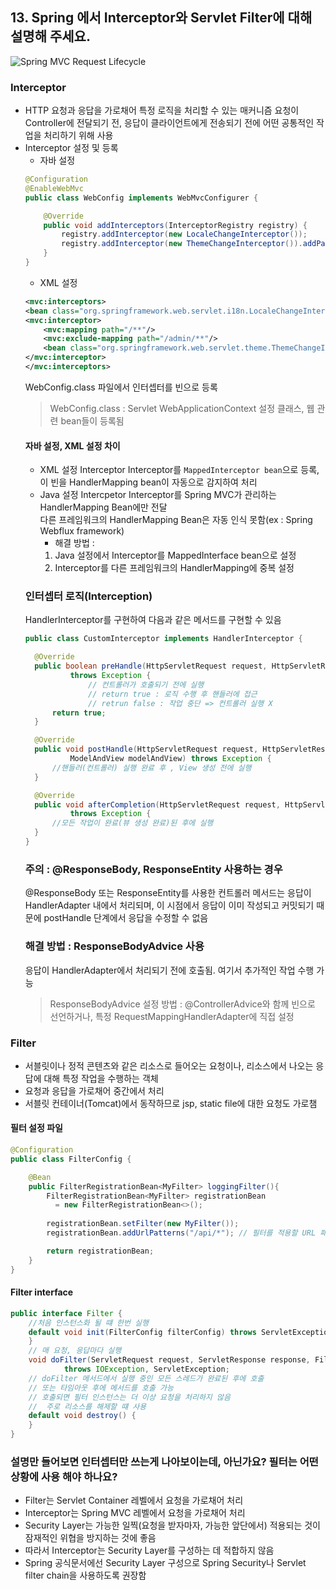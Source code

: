 ## 13. Spring 에서 Interceptor와 Servlet Filter에 대해 설명해 주세요.
![Spring MVC Request Lifecycle](https://img1.daumcdn.net/thumb/R800x0/?scode=mtistory2&fname=https%3A%2F%2Ft1.daumcdn.net%2Fcfile%2Ftistory%2F992590395ABF406F18)
### Interceptor

- HTTP 요청과 응답을 가로채어 특정 로직을 처리할 수 있는 매커니즘
  요청이 Controller에 전달되기 전, 응답이 클라이언트에게 전송되기 전에 어떤 공통적인 작업을 처리하기 위해 사용
- Interceptor 설정 및 등록
    - 자바 설정
    ```java
    @Configuration
    @EnableWebMvc
    public class WebConfig implements WebMvcConfigurer {

	    @Override
	    public void addInterceptors(InterceptorRegistry registry) {
		    registry.addInterceptor(new LocaleChangeInterceptor());
		    registry.addInterceptor(new ThemeChangeInterceptor()).addPathPatterns("/**").excludePathPatterns("/admin/**");
	    }
    }
    ```
    - XML 설정
    ```XML
    <mvc:interceptors>
	<bean class="org.springframework.web.servlet.i18n.LocaleChangeInterceptor"/>
	<mvc:interceptor>
		<mvc:mapping path="/**"/>
		<mvc:exclude-mapping path="/admin/**"/>
		<bean class="org.springframework.web.servlet.theme.ThemeChangeInterceptor"/>
	</mvc:interceptor>
    </mvc:interceptors>
    ```
    WebConfig.class 파일에서 인터셉터를 빈으로 등록
    > WebConfig.class : Servlet WebApplicationContext 설정 클래스, 웹 관련 bean들이 등록됨
    #### 자바 설정, XML 설정 차이   
    - XML 설정 Interceptor
    Interceptor를 `MappedInterceptor bean`으로 등록, 이 빈을 HandlerMapping bean이 자동으로 감지하여 처리
    - Java 설정 Intercpetor
    Interceptor를 Spring MVC가 관리하는 HandlerMapping Bean에만 전달   
    다른 프레임워크의 HandlerMapping Bean은 자동 인식 못함(ex : Spring Webflux framework)
      - 해결 방법 : 
      1. Java 설정에서 Interceptor를 MappedInterface bean으로 설정
      2. Interceptor를 다른 프레임워크의 HandlerMapping에 중복 설정 
    ### 인터셉터 로직(Interception)
    HandlerInterceptor를 구현하여 다음과 같은 메서드를 구현할 수 있음
    ```java
    public class CustomInterceptor implements HandlerInterceptor {
 
      @Override
      public boolean preHandle(HttpServletRequest request, HttpServletResponse response, Object handler)
              throws Exception {
                  // 컨트롤러가 호출되기 전에 실행
                  // return true : 로직 수행 후 핸들러에 접근
                  // retrun false : 작업 중단 => 컨트롤러 실행 X
          return true;
      }
   
      @Override
      public void postHandle(HttpServletRequest request, HttpServletResponse response, Object handler,
              ModelAndView modelAndView) throws Exception {
          //핸들러(컨트롤러) 실행 완료 후 , View 생성 전에 실행
      }
   
      @Override
      public void afterCompletion(HttpServletRequest request, HttpServletResponse response, Object handler, Exception ex)
              throws Exception {
          //모든 작업이 완료(뷰 생성 완료)된 후에 실행
      }    
    }
    ```
    ### 주의 :  @ResponseBody, ResponseEntity 사용하는 경우
    @ResponseBody 또는 ResponseEntity를 사용한 컨트롤러 메서드는 응답이 HandlerAdapter 내에서 처리되며, 이 시점에서 응답이 이미 작성되고 커밋되기 때문에 postHandle 단계에서 응답을 수정할 수 없음
    ### 해결 방법 : ResponseBodyAdvice 사용
    응답이 HandlerAdapter에서 처리되기 전에 호출됨. 여기서 추가적인 작업 수행 가능
    > ResponseBodyAdvice 설정 방법 : @ControllerAdvice와 함께 빈으로 선언하거나, 특정 RequestMappingHandlerAdapter에 직접 설정

### Filter
- 서블릿이나 정적 콘텐츠와 같은 리소스로 들어오는 요청이나, 리소스에서 나오는 응답에 대해 특정 작업을 수행하는 객체
- 요청과 응답을 가로채어 중간에서 처리
- 서블릿 컨테이너(Tomcat)에서 동작하므로 jsp, static file에 대한 요청도 가로챔
#### 필터 설정 파일
```java
@Configuration
public class FilterConfig {

    @Bean
    public FilterRegistrationBean<MyFilter> loggingFilter(){
        FilterRegistrationBean<MyFilter> registrationBean 
          = new FilterRegistrationBean<>();
        
        registrationBean.setFilter(new MyFilter());
        registrationBean.addUrlPatterns("/api/*"); // 필터를 적용할 URL 패턴

        return registrationBean;
    }
}
```
#### Filter interface
```java
public interface Filter {
    //처음 인스턴스화 될 떄 한번 실행
    default void init(FilterConfig filterConfig) throws ServletException {
    }
    // 매 요청, 응답마다 실행
    void doFilter(ServletRequest request, ServletResponse response, FilterChain chain)
            throws IOException, ServletException;
    // doFilter 메서드에서 실행 중인 모든 스레드가 완료된 후에 호출
    // 또는 타임아웃 후에 메서드를 호출 가능
    // 호출되면 필터 인스턴스는 더 이상 요청을 처리하지 않음
    //  주로 리소스를 해제할 떄 사용
    default void destroy() {
    }
}
```
### 설명만 들어보면 인터셉터만 쓰는게 나아보이는데, 아닌가요? 필터는 어떤 상황에 사용 해야 하나요?
- Filter는 Servlet Container 레벨에서 요청을 가로채어 처리
- Interceptor는 Spring MVC 레벨에서 요청을 가로채어 처리
- Security Layer는 가능한 일찍(요청을 받자마자, 가능한 앞단에서) 적용되는 것이 잠재적인 위협을 방지하는 것에 좋음
- 따라서 Interceptor는 Security Layer를 구성하는 데 적합하지 않음
- Spring 공식문서에선 Security Layer 구성으로 Spring Security나 Servlet filter chain을 사용하도록 권장함